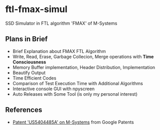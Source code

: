 # ftl-fmax-simul
SSD Simulator in FTL algorithm 'FMAX' of M-Systems

## Plans in Brief
* Brief Explanation about FMAX FTL Algorithm
* Write, Read, Erase, Garbage Collecion, Merge operations with **Time Consciousness**
* Memory Buffer implementation, Header Distribution, Implementation
* Beautify Output
* Time Efficient Codes
* Comparison of Test Execution Time with Additional Algorithms
* Interactive console GUI with npyscreen
* Auto Releases with Some Tool (is only my personal interest)

## References
* [Patent 'US5404485A' on M-Systems](https://patents.google.com/patent/US5404485A) from Google Patents